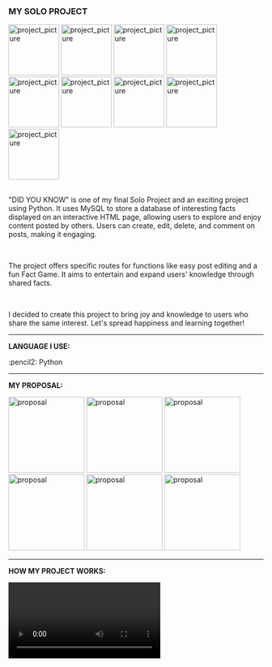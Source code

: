 <div>
  <h3>MY SOLO PROJECT</h3>
  <div>
    <img src="https://github.com/TanapaPalmer/SOLO-PROJECT/assets/119079803/6e5f2edb-a59a-4703-bf7a-5a3519b279f0" alt="project_picture" height="100"/>
    <img src="https://github.com/TanapaPalmer/SOLO-PROJECT/assets/119079803/10b3f0f8-7fcf-4e31-9b48-83b36e59be2e" alt="project_picture" height="100"/>
    <img src="https://github.com/TanapaPalmer/SOLO-PROJECT/assets/119079803/615777d7-94da-4298-83bc-dd79b711fd74" alt="project_picture" height="100"/>
    <img src="https://github.com/TanapaPalmer/SOLO-PROJECT/assets/119079803/f795352e-9aa1-414c-bddb-2653515271ae" alt="project_picture" height="100"/>
    <img src="https://github.com/TanapaPalmer/SOLO-PROJECT/assets/119079803/088c13f7-f420-4765-98e9-173afb569d44" alt="project_picture" height="100"/>
    <img src="https://github.com/TanapaPalmer/SOLO-PROJECT/assets/119079803/b1fdd5c4-09ca-4dc3-9fc8-b07b7570bedc" alt="project_picture" height="100"/>
    <img src="https://github.com/TanapaPalmer/SOLO-PROJECT/assets/119079803/bc8a47b3-aed1-4991-b560-17a6f6d965f3" alt="project_picture" height="100"/>
    <img src="https://github.com/TanapaPalmer/SOLO-PROJECT/assets/119079803/1d1b39d9-7fdd-4915-86f6-afb7d48e93b0" alt="project_picture" height="100"/>
    <img src="https://github.com/TanapaPalmer/SOLO-PROJECT/assets/119079803/0245007f-f8da-4a0f-a2e1-b1d00d8bf79f" alt="project_picture" height="100"/>
  </div>
  <br>
  <p>"DID YOU KNOW" is one of my final Solo Project and an exciting project using Python. It uses MySQL to store a database of interesting facts displayed on an interactive HTML page, allowing users to explore and enjoy content posted by others. Users can create, edit, delete, and comment on posts, making it engaging.</p>
  <br>
  <p>The project offers specific routes for functions like easy post editing and a fun Fact Game. It aims to entertain and expand users' knowledge through shared facts.</p>
  <br>
  <p>I decided to create this project to bring joy and knowledge to users who share the same interest. Let's spread happiness and learning together!</p>

  <hr>

  <div>
    <p><strong>LANGUAGE I USE:</strong></p>
    <p>:pencil2: Python</p>
  </div>

  <hr>

  <div>
    <p><strong>MY PROPOSAL:</strong></p>
    <img src="https://github.com/TanapaPalmer/SOLO-PROJECT/assets/119079803/c585cf5a-c3a8-45e2-a153-d9916a1cb2f2" alt="proposal" height="150"/>
    <img src="https://github.com/TanapaPalmer/SOLO-PROJECT/assets/119079803/47a2ff7c-b9d4-4f64-a1d7-090791aaff9d" alt="proposal" height="150"/>
    <img src="https://github.com/TanapaPalmer/SOLO-PROJECT/assets/119079803/53285bc7-bc0c-4280-aa56-b5768c1d04f1" alt="proposal" height="150"/>
    <img src="https://github.com/TanapaPalmer/SOLO-PROJECT/assets/119079803/e4ba9dde-fbd3-4fa8-a576-65ce491f1627" alt="proposal" height="150"/>
    <img src="https://github.com/TanapaPalmer/SOLO-PROJECT/assets/119079803/e369a1b1-c486-4648-851f-feb587947ba9" alt="proposal" height="150"/>
    <img src="https://github.com/TanapaPalmer/SOLO-PROJECT/assets/119079803/844a0d47-6263-4cda-bfb7-32eb6eb80cc9" alt="proposal" height="150"/>
  </div>

  <hr>

  <div>
    <p><strong>HOW MY PROJECT WORKS:</strong></p>
    <video src="https://github.com/TanapaPalmer/SOLO-PROJECT/assets/119079803/d2d9d7c8-b222-4076-8a73-de3c747396ef"></video>
  </div>
</div>











